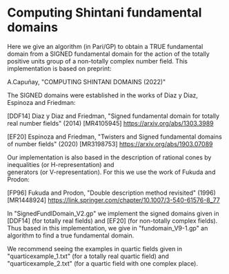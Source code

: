 # Computing Shintani fundamental domains
Here we give an algorithm (in Pari/GP) to obtain a TRUE fundamental domain from a SIGNED fundamental domain for the action of the totally positive units group of a non-totally complex number field. This implementation is based on preprint:

A.Capuñay, "COMPUTING SHINTANI DOMAINS (2022)"

The SIGNED domains were established in the works of Diaz y Diaz, Espinoza and Friedman:

[DDF14] Diaz y Diaz and Friedman, "Signed fundamental domain for totally real number fields" (2014)  [MR4105945]    https://arxiv.org/abs/1303.3989

[EF20] Espinoza and Friedman, "Twisters and Signed fundamental domains of number fields" (2020)  [MR3198753]   https://arxiv.org/abs/1903.07089

 Our implementation is also based in the description of rational cones by inequalities (or H-representation) and    
 generators (or V-representation). For this we use the work of Fukuda and Prodon:   
 
 [FP96] Fukuda and Prodon, "Double description method revisited" (1996)  [MR1448924]  https://link.springer.com/chapter/10.1007/3-540-61576-8_77

In "SignedFundlDomain_V2.gp" we implement the signed domains given in [DDF14] (for totally real fields) and [EF20] (for non-totally complex fields).
Thus based in this implementation, we give in "fundomain_V9-1.gp" an algorithm to find a true fundamental domain.

We recommend seeing the examples in quartic fields given in "quarticexample_1.txt" (for a totally real quartic field) and "quarticexample_2.txt" (for a quartic field with one complex place).
